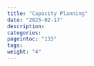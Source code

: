```yaml
---
title: "Capacity Planning"
date: "2025-02-17"
description:
categories:
pageintoc: "133"
tags:
weight: "4"
---
```


<!--# Capacity Planning -->















